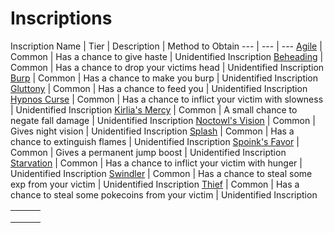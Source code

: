 # Inscriptions

Inscription Name | Tier | Description | Method to Obtain --- | --- | --- [Agile](inscriptions.md) | Common | Has a chance to give haste | Unidentified Inscription [Beheading](inscriptions.md) | Common | Has a chance to drop your victims head | Unidentified Inscription [Burp](inscriptions.md) | Common | Has a chance to make you burp | Unidentified Inscription [Gluttony](inscriptions.md) | Common | Has a chance to feed you | Unidentified Inscription [Hypnos Curse](inscriptions.md) | Common | Has a chance to inflict your victim with slowness | Unidentified Inscription [Kirlia's Mercy](inscriptions.md) | Common | A small chance to negate fall damage | Unidentified Inscription [Noctowl's Vision](inscriptions.md) | Common | Gives night vision | Unidentified Inscription [Splash](inscriptions.md) | Common | Has a chance to extinguish flames | Unidentified Inscription [Spoink's Favor](inscriptions.md) | Common | Gives a permanent jump boost | Unidentified Inscription [Starvation](inscriptions.md) | Common | Has a chance to inflict your victim with hunger | Unidentified Inscription [Swindler](inscriptions.md) | Common | Has a chance to steal some exp from your victim | Unidentified Inscription [Thief](inscriptions.md) | Common | Has a chance to steal some pokecoins from your victim | Unidentified Inscription

|   |   |   |
| - | - | - |
|   |   |   |
|   |   |   |
|   |   |   |
